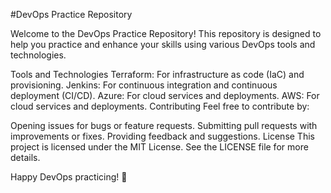 #DevOps Practice Repository

Welcome to the DevOps Practice Repository! This repository is designed to help you practice and enhance your skills using various DevOps tools and technologies.

Tools and Technologies
Terraform: For infrastructure as code (IaC) and provisioning.
Jenkins: For continuous integration and continuous deployment (CI/CD).
Azure: For cloud services and deployments.
AWS: For cloud services and deployments.
Contributing
Feel free to contribute by:

Opening issues for bugs or feature requests.
Submitting pull requests with improvements or fixes.
Providing feedback and suggestions.
License
This project is licensed under the MIT License. See the LICENSE file for more details.

Happy DevOps practicing! 🚀